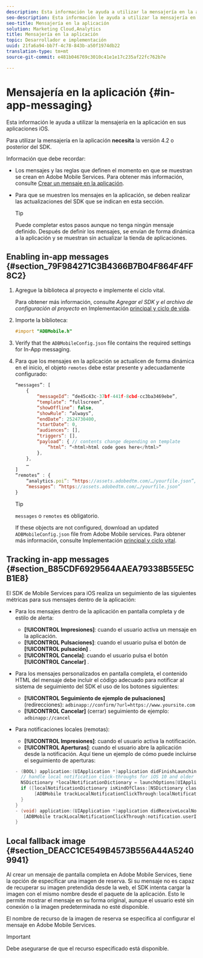 ```yaml
---
description: Esta información le ayuda a utilizar la mensajería en la aplicación en sus aplicaciones iOS.
seo-description: Esta información le ayuda a utilizar la mensajería en la aplicación en sus aplicaciones iOS.
seo-title: Mensajería en la aplicación
solution: Marketing Cloud,Analytics
title: Mensajería en la aplicación
topic: Desarrollador e implementación
uuid: 21fa6a94-bb7f-4c78-843b-a50f1974db22
translation-type: tm+mt
source-git-commit: e481b046769c3010c41e1e17c235af22fc762b7e

---
```



# Mensajería en la aplicación {#in-app-messaging}

Esta información le ayuda a utilizar la mensajería en la aplicación en sus aplicaciones iOS.

Para utilizar la mensajería en la aplicación **necesita** la versión 4.2 o posterior del SDK.

Información que debe recordar:

* Los mensajes y las reglas que definen el momento en que se muestran se crean en Adobe Mobile Services. Para obtener más información, consulte [Crear un mensaje en la aplicación](/help/using/in-app-messaging/t-in-app-message/t-in-app-message.md).
* Para que se muestren los mensajes en la aplicación, se deben realizar las actualizaciones del SDK que se indican en esta sección.

   >[!TIP]
   >
   >Puede completar estos pasos aunque no tenga ningún mensaje definido. Después de definir los mensajes, se envían de forma dinámica a la aplicación y se muestran sin actualizar la tienda de aplicaciones.

## Enabling in-app messages {#section_79F984271C3B4366B7B04F864F4FF8C2}

1. Agregue la biblioteca al proyecto e implemente el ciclo vital.

   Para obtener más información, consulte *Agregar el SDK y el archivo de configuración al proyecto* en Implementación [principal y ciclo de vida](/help/ios/getting-started/requirements.md).

1. Importe la biblioteca:

   ```objective-c
   #import "ADBMobile.h"
   ```

1. Verify that the `ADBMobileConfig.json` file contains the required settings for In-App messaging.
1. Para que los mensajes en la aplicación se actualicen de forma dinámica en el inicio, el objeto `remotes` debe estar presente y adecuadamente configurado:

   ```js
   “messages”: [ 
       { 
           “messageId”: “de45c43c-37bf-441f-8cbd-cc3ba3469ebe”, 
           “template”: “fullscreen”, 
           “showOffline”: false, 
           “showRule”: “always”, 
           “endDate”: 2524730400, 
           “startDate”: 0, 
           “audiences”: [], 
           “triggers”: [], 
           “payload”: { // contents change depending on template 
               “html”: “<html>html code goes here</html>” 
           }, 
       }, 
       … 
   ] 
   “remotes” : { 
       “analytics.poi”: “https://assets.adobedtm.com/…/yourfile.json”, 
       “messages”: “https://assets.adobedtm.com/…/yourfile.json” 
   }
   ```

   >[!TIP]
   >
   >`messages` o `remotes` es obligatorio.

   If these objects are not configured, download an updated `ADBMobileConfig.json` file from Adobe Mobile services. Para obtener más información, consulte Implementación [principal y ciclo vital](/help/ios/getting-started/requirements.md).

## Tracking in-app messages {#section_B85CDF6929564AAEA79338B55E5CB1E8}

El SDK de Mobile Services para iOS realiza un seguimiento de las siguientes métricas para sus mensajes dentro de la aplicación:

* Para los mensajes dentro de la aplicación en pantalla completa y de estilo de alerta:

   * **[!UICONTROL Impresiones]**: cuando el usuario activa un mensaje en la aplicación.
   * **[!UICONTROL Pulsaciones]**: cuando el usuario pulsa el botón de **[!UICONTROL pulsación]** .
   * **[!UICONTROL Cancela]**: cuando el usuario pulsa el botón **[!UICONTROL Cancelar]** .

* Para los mensajes personalizados en pantalla completa, el contenido HTML del mensaje debe incluir el código adecuado para notificar al sistema de seguimiento del SDK el uso de los botones siguientes:

   * **[!UICONTROL Seguimiento de ejemplo de pulsaciones]** (redirecciones): `adbinapp://confirm/?url=https://www.yoursite.com`
   * **[!UICONTROL Cancelar]** (cerrar) seguimiento de ejemplo: `adbinapp://cancel`

* Para notificaciones locales (remotas):

   * **[!UICONTROL Impresiones]**: cuando el usuario activa la notificación.
   * **[!UICONTROL Aperturas]**: cuando el usuario abre la aplicación desde la notificación.
   Aquí tiene un ejemplo de cómo puede incluirse el seguimiento de aperturas:

   ```objective-c
   - (BOOL) application:(UIApplication *)application didFinishLaunchingWithOptions:(NSDictionary *)launchOptions { 
     // handle local notification click-throughs for iOS 10 and older 
     NSDictionary *localNotificationDictionary = launchOptions[UIApplicationLaunchOptionsLocalNotificationKey]; 
     if ([localNotificationDictionary isKindOfClass:[NSDictionary class]]) { 
          [ADBMobile trackLocalNotificationClickThrough:localNotificationDictionary]; 
     } 
   } 
   - (void) application:(UIApplication *)application didReceiveLocalNotification:(UILocalNotification *)notification { 
      [ADBMobile trackLocalNotificationClickThrough:notification.userInfo]; 
   }
   ```

## Local fallback image {#section_DEACC1CE549B4573B556A44A52409941}

Al crear un mensaje de pantalla completa en Adobe Mobile Services, tiene la opción de especificar una imagen de reserva. Si su mensaje no es capaz de recuperar su imagen pretendida desde la web, el SDK intenta cargar la imagen con el mismo nombre desde el paquete de la aplicación. Esto le permite mostrar el mensaje en su forma original, aunque el usuario esté sin conexión o la imagen predeterminada no esté disponible.

El nombre de recurso de la imagen de reserva se especifica al configurar el mensaje en Adobe Mobile Services.

>[!IMPORTANT]
>
>Debe asegurarse de que el recurso especificado está disponible.

